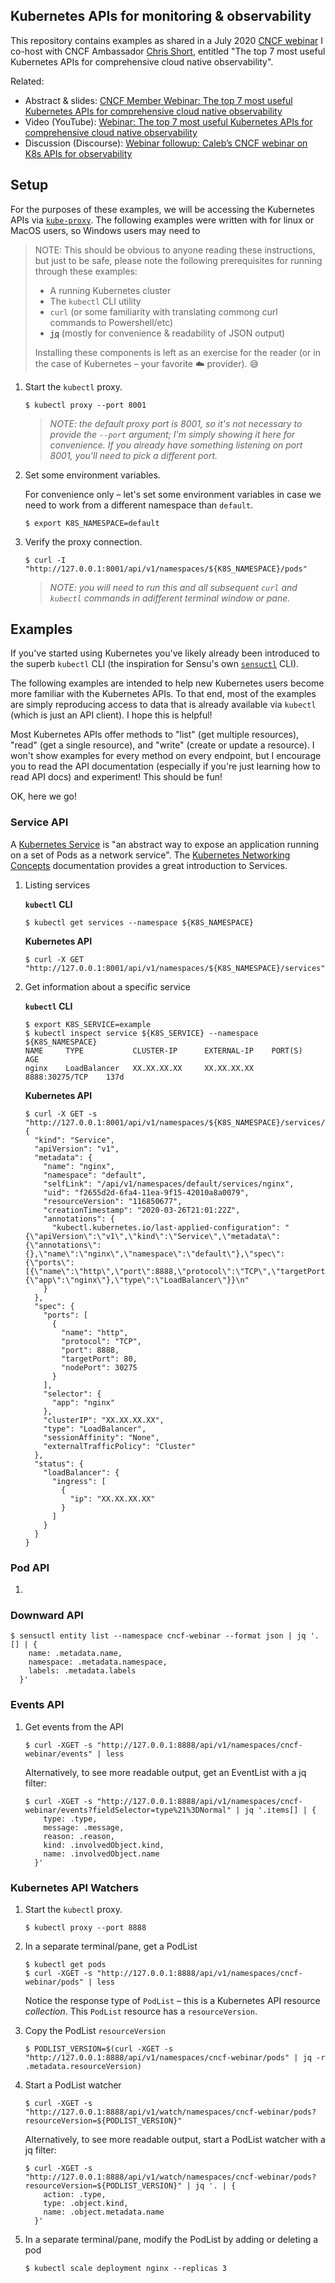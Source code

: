 ## Kubernetes APIs for monitoring & observability

This repository contains examples as shared in a July 2020 [CNCF webinar][0] I 
co-host with CNCF Ambassador [Chris Short][chrisshort], entitled "The top 7 
most useful Kubernetes APIs for comprehensive cloud native observability". 

Related: 

- Abstract & slides: [CNCF Member Webinar: The top 7 most useful Kubernetes 
  APIs for comprehensive cloud native observability][0] 
- Video (YouTube): [Webinar: The top 7 most useful Kubernetes APIs for comprehensive
  cloud native observability][1]
- Discussion (Discourse): [Webinar followup: Caleb’s CNCF webinar on K8s APIs 
  for observability][2]
  
## Setup

For the purposes of these examples, we will be accessing the Kubernetes APIs 
via [`kube-proxy`][3]. The following examples were written with for linux or 
MacOS users, so Windows users may need to 

> NOTE: This should be obvious to anyone reading these instructions, but just
> to be safe, please note the following prerequisites for running through 
> these examples: 
> 
> - A running Kubernetes cluster
> - The `kubectl` CLI utility 
> - `curl` (or some familiarity with translating commong curl commands to 
>   Powershell/etc)
> - [`jq`][4] (mostly for convenience & readability of JSON output)
> 
> Installing these components is left as an exercise for the reader (or in the 
> case of Kubernetes – your favorite ☁️ provider). 😅

1. Start the `kubectl` proxy. 

   ```shell
   $ kubectl proxy --port 8001
   ```
   
   > _NOTE: the default proxy port is 8001, so it's not necessary to provide 
   > the `--port` argument; I'm simply showing it here for convenience. If you
   > already have something listening on port 8001, you'll need to pick a 
   > different port._

2. Set some environment variables. 

   For convenience only – let's set some environment variables in case we 
   need to work from a different namespace than `default`. 

   ```shell
   $ export K8S_NAMESPACE=default
   ```
   
3. Verify the proxy connection. 

   ```shell
   $ curl -I "http://127.0.0.1:8001/api/v1/namespaces/${K8S_NAMESPACE}/pods"  
   ```
   
   > _NOTE: you will need to run this and all subsequent `curl` and `kubectl` 
   > commands in adifferent terminal window or pane._

   
## Examples 

If you've started using Kubernetes you've likely already been introduced to the 
superb `kubectl` CLI (the inspiration for Sensu's own [`sensuctl`][6] CLI). 
   
The following examples are intended to help new Kubernetes users become more 
familiar with the Kubernetes APIs. To that end, most of the examples are simply
reproducing access to data that is already available via `kubectl` (which is 
just an API client). I hope this is helpful! 

Most Kubernetes APIs offer methods to "list" (get multiple resources), "read" 
(get a single resource), and "write" (create or update a resource). I won't 
show examples for every method on every endpoint, but I encourage you to 
read the API documentation (especially if you're just learning how to read API
docs) and experiment! This should be fun! 

OK, here we go!

### Service API 

A [Kubernetes Service][5] is "an abstract way to expose an application running 
on a set of Pods as a network service". The [Kubernetes Networking Concepts][5]
documentation provides a great introduction to Services. 

1. Listing services 
   
   **`kubectl` CLI**
   
   ```shell
   $ kubectl get services --namespace ${K8S_NAMESPACE}
   ```
   
   **Kubernetes API**

   ```shell
   $ curl -X GET "http://127.0.0.1:8001/api/v1/namespaces/${K8S_NAMESPACE}/services"
   ```
   
2. Get information about a specific service 

   **`kubectl` CLI**
   
   ```shell
   $ export K8S_SERVICE=example
   $ kubectl inspect service ${K8S_SERVICE} --namespace ${K8S_NAMESPACE}
   NAME     TYPE           CLUSTER-IP      EXTERNAL-IP    PORT(S)           AGE
   nginx    LoadBalancer   XX.XX.XX.XX     XX.XX.XX.XX    8888:30275/TCP    137d
   ```
   
   **Kubernetes API**
   
   ```shell
   $ curl -X GET -s "http://127.0.0.1:8001/api/v1/namespaces/${K8S_NAMESPACE}/services/${K8S_SERVICE}"
   {
     "kind": "Service",
     "apiVersion": "v1",
     "metadata": {
       "name": "nginx",
       "namespace": "default",
       "selfLink": "/api/v1/namespaces/default/services/nginx",
       "uid": "f2655d2d-6fa4-11ea-9f15-42010a8a0079",
       "resourceVersion": "116850677",
       "creationTimestamp": "2020-03-26T21:01:22Z",
       "annotations": {
         "kubectl.kubernetes.io/last-applied-configuration": "{\"apiVersion\":\"v1\",\"kind\":\"Service\",\"metadata\":{\"annotations\":{},\"name\":\"nginx\",\"namespace\":\"default\"},\"spec\":{\"ports\":[{\"name\":\"http\",\"port\":8888,\"protocol\":\"TCP\",\"targetPort\":80}],\"selector\":{\"app\":\"nginx\"},\"type\":\"LoadBalancer\"}}\n"
       }
     },
     "spec": {
       "ports": [
         {
           "name": "http",
           "protocol": "TCP",
           "port": 8888,
           "targetPort": 80,
           "nodePort": 30275
         }
       ],
       "selector": {
         "app": "nginx"
       },
       "clusterIP": "XX.XX.XX.XX",
       "type": "LoadBalancer",
       "sessionAffinity": "None",
       "externalTrafficPolicy": "Cluster"
     },
     "status": {
       "loadBalancer": {
         "ingress": [
           {
             "ip": "XX.XX.XX.XX"
           }
         ]
       }
     }
   }
   ```
   
### Pod API 

1. 

### Downward API

```shell
$ sensuctl entity list --namespace cncf-webinar --format json | jq '.[] | { 
    name: .metadata.name, 
    namespace: .metadata.namespace, 
    labels: .metadata.labels
  }'
```

### Events API

1. Get events from the API 

   ```shell
   $ curl -XGET -s "http://127.0.0.1:8888/api/v1/namespaces/cncf-webinar/events" | less
   ```

   Alternatively, to see more readable output, get an EventList with a jq filter: 

   ```shell
   $ curl -XGET -s "http://127.0.0.1:8888/api/v1/namespaces/cncf-webinar/events?fieldSelector=type%21%3DNormal" | jq '.items[] | {
       type: .type,
       message: .message,
       reason: .reason,
       kind: .involvedObject.kind,
       name: .involvedObject.name
     }'
   ```


### Kubernetes API Watchers 

1. Start the `kubectl` proxy. 

   ```shell
   $ kubectl proxy --port 8888
   ```

2. In a separate terminal/pane, get a PodList 

   ```shell
   $ kubectl get pods
   $ curl -XGET -s "http://127.0.0.1:8888/api/v1/namespaces/cncf-webinar/pods" | less 
   ```

   Notice the response type of `PodList` – this is a Kubernetes API resource 
   _collection_. This `PodList` resource has a `resourceVersion`. 

3. Copy the PodList `resourceVersion` 

   ```shell
   $ PODLIST_VERSION=$(curl -XGET -s "http://127.0.0.1:8888/api/v1/namespaces/cncf-webinar/pods" | jq -r .metadata.resourceVersion)
   ```

4. Start a PodList watcher 

   ```shell
   $ curl -XGET -s "http://127.0.0.1:8888/api/v1/watch/namespaces/cncf-webinar/pods?resourceVersion=${PODLIST_VERSION}" 
   ```

   Alternatively, to see more readable output, start a PodList watcher with a jq filter: 

   ```shell
   $ curl -XGET -s "http://127.0.0.1:8888/api/v1/watch/namespaces/cncf-webinar/pods?resourceVersion=${PODLIST_VERSION}" | jq '. | {
       action: .type,
       type: .object.kind,
       name: .object.metadata.name
     }'
   ```

5. In a separate terminal/pane, modify the PodList by adding or deleting a pod

   ```shell
   $ kubectl scale deployment nginx --replicas 3
   ```




[chrisshort]: https://github.com/chris-short 
[0]: https://www.cncf.io/webinars/the-top-7-most-useful-kubernetes-apis-for-comprehensive-cloud-native-observability/ 
[1]: https://youtu.be/5LjTApwydao 
[2]: https://discourse.sensu.io/t/webinar-followup-calebs-cncf-webinar-on-k8s-apis-for-observability/1945 
[3]: https://kubernetes.io/docs/reference/command-line-tools-reference/kube-proxy/
[4]: https://stedolan.github.io/jq/ 
[5]: https://kubernetes.io/docs/concepts/services-networking/service/ 
[6]: https://docs.sensu.io/sensu-go/latest/sensuctl/ 


